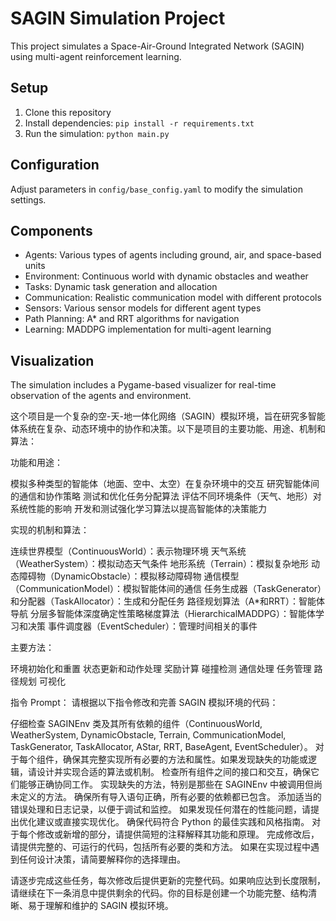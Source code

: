 # SAGIN Simulation Project

This project simulates a Space-Air-Ground Integrated Network (SAGIN) using multi-agent reinforcement learning.

## Setup

1. Clone this repository
2. Install dependencies: `pip install -r requirements.txt`
3. Run the simulation: `python main.py`

## Configuration

Adjust parameters in `config/base_config.yaml` to modify the simulation settings.

## Components

- Agents: Various types of agents including ground, air, and space-based units
- Environment: Continuous world with dynamic obstacles and weather
- Tasks: Dynamic task generation and allocation
- Communication: Realistic communication model with different protocols
- Sensors: Various sensor models for different agent types
- Path Planning: A* and RRT algorithms for navigation
- Learning: MADDPG implementation for multi-agent learning

## Visualization

The simulation includes a Pygame-based visualizer for real-time observation of the agents and environment.

这个项目是一个复杂的空-天-地一体化网络（SAGIN）模拟环境，旨在研究多智能体系统在复杂、动态环境中的协作和决策。以下是项目的主要功能、用途、机制和算法：

功能和用途：

模拟多种类型的智能体（地面、空中、太空）在复杂环境中的交互
研究智能体间的通信和协作策略
测试和优化任务分配算法
评估不同环境条件（天气、地形）对系统性能的影响
开发和测试强化学习算法以提高智能体的决策能力


实现的机制和算法：

连续世界模型（ContinuousWorld）：表示物理环境
天气系统（WeatherSystem）：模拟动态天气条件
地形系统（Terrain）：模拟复杂地形
动态障碍物（DynamicObstacle）：模拟移动障碍物
通信模型（CommunicationModel）：模拟智能体间的通信
任务生成器（TaskGenerator）和分配器（TaskAllocator）：生成和分配任务
路径规划算法（A*和RRT）：智能体导航
分层多智能体深度确定性策略梯度算法（HierarchicalMADDPG）：智能体学习和决策
事件调度器（EventScheduler）：管理时间相关的事件


主要方法：

环境初始化和重置
状态更新和动作处理
奖励计算
碰撞检测
通信处理
任务管理
路径规划
可视化



指令 Prompt：
请根据以下指令修改和完善 SAGIN 模拟环境的代码：

仔细检查 SAGINEnv 类及其所有依赖的组件（ContinuousWorld, WeatherSystem, DynamicObstacle, Terrain, CommunicationModel, TaskGenerator, TaskAllocator, AStar, RRT, BaseAgent, EventScheduler）。
对于每个组件，确保其完整实现所有必要的方法和属性。如果发现缺失的功能或逻辑，请设计并实现合适的算法或机制。
检查所有组件之间的接口和交互，确保它们能够正确协同工作。
实现缺失的方法，特别是那些在 SAGINEnv 中被调用但尚未定义的方法。
确保所有导入语句正确，所有必要的依赖都已包含。
添加适当的错误处理和日志记录，以便于调试和监控。
如果发现任何潜在的性能问题，请提出优化建议或直接实现优化。
确保代码符合 Python 的最佳实践和风格指南。
对于每个修改或新增的部分，请提供简短的注释解释其功能和原理。
完成修改后，请提供完整的、可运行的代码，包括所有必要的类和方法。
如果在实现过程中遇到任何设计决策，请简要解释你的选择理由。

请逐步完成这些任务，每次修改后提供更新的完整代码。如果响应达到长度限制，请继续在下一条消息中提供剩余的代码。你的目标是创建一个功能完整、结构清晰、易于理解和维护的 SAGIN 模拟环境。